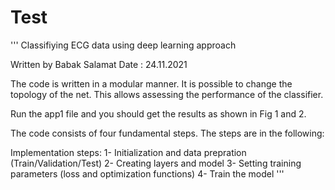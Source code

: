 # Test

'''
Classifiying ECG data using deep learning approach

Written by Babak Salamat 
Date : 24.11.2021

The code is written in a modular manner. It is possible to change the topology of the net. This allows assessing the performance of the classifier.

Run the app1 file and you should get the results as shown in Fig 1 and 2.

The code consists of four fundamental steps. The steps are in the following:

Implementation steps:
    1- Initialization and data prepration (Train/Validation/Test)
    2- Creating layers and model
    3- Setting training parameters (loss and optimization functions)
    4- Train the model
 '''
